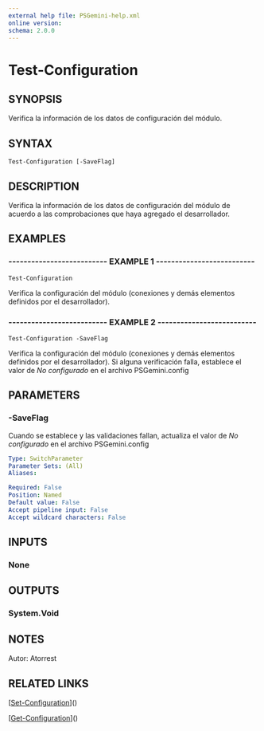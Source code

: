 ```yaml
---
external help file: PSGemini-help.xml
online version: 
schema: 2.0.0
---
```


# Test-Configuration

## SYNOPSIS
Verifica la información de los datos de configuración del módulo.

## SYNTAX

```
Test-Configuration [-SaveFlag]
```

## DESCRIPTION
Verifica la información de los datos de configuración del módulo de acuerdo a las comprobaciones que haya agregado el desarrollador.

## EXAMPLES

### -------------------------- EXAMPLE 1 --------------------------
```
Test-Configuration
```

Verifica la configuración del módulo (conexiones y demás elementos definidos por el desarrollador).

### -------------------------- EXAMPLE 2 --------------------------
```
Test-Configuration -SaveFlag
```

Verifica la configuración del módulo (conexiones y demás elementos definidos por el desarrollador).
Si alguna verificación falla, establece el valor de *No configurado* en el archivo PSGemini.config

## PARAMETERS

### -SaveFlag
Cuando se establece y las validaciones fallan, actualiza el valor de *No configurado* en el archivo PSGemini.config

```yaml
Type: SwitchParameter
Parameter Sets: (All)
Aliases: 

Required: False
Position: Named
Default value: False
Accept pipeline input: False
Accept wildcard characters: False
```

## INPUTS

### None

## OUTPUTS

### System.Void

## NOTES
Autor: Atorrest

## RELATED LINKS

[[Set-Configuration](Set-Configuration.md)]()

[[Get-Configuration](Get-Configuration.md)]()

